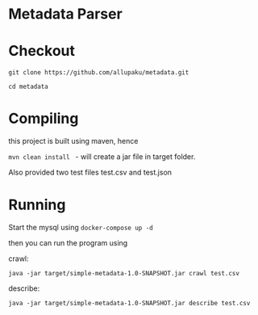 # Metadata Parser

# Checkout

``` git clone https://github.com/allupaku/metadata.git ```

``` cd metadata ```

# Compiling

this project is built using maven, hence 

```mvn clean install ``` - will create a jar file in target folder.

Also provided two test files test.csv and test.json


# Running

Start the mysql using 
``` docker-compose up -d ```

then you can run the program using

crawl: 

``` java -jar target/simple-metadata-1.0-SNAPSHOT.jar crawl test.csv ```

describe:

``` java -jar target/simple-metadata-1.0-SNAPSHOT.jar describe test.csv ```
